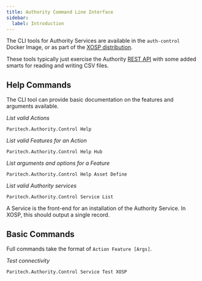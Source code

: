 ```yaml
---
title: Authority Command Line Interface
sidebar:
  label: Introduction
---
```


The CLI tools for Authority Services are available in the `auth-control` Docker Image, or as part of the [XOSP distribution](/using/cli-tools).

These tools typically just exercise the Authority [REST API](../rest/) with some added smarts for reading and writing CSV files.

## Help Commands

The CLI tool can provide basic documentation on the features and arguments available.

*List valid Actions*

`Paritech.Authority.Control Help`

*List valid Features for an Action*

`Paritech.Authority.Control Help Hub`

*List arguments and options for a Feature*

`Paritech.Authority.Control Help Asset Define`

*List valid Authority services*

`Paritech.Authority.Control Service List`

A Service is the front-end for an installation of the Authority Service. In XOSP, this should output a single record.

## Basic Commands

Full commands take the format of `Action Feature [Args]`.

*Test connectivity*

`Paritech.Authority.Control Service Test XOSP`
